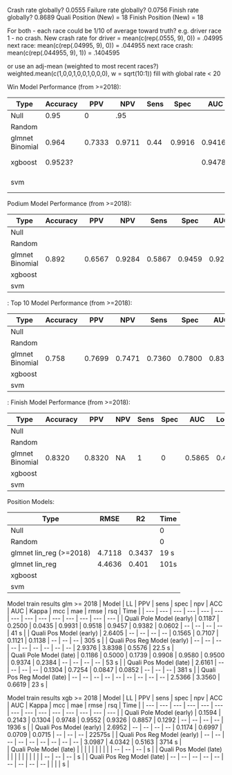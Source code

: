 Crash rate globally? 0.0555 Failure rate globally? 0.0756 Finish rate globally? 0.8689 Quali Position (New) = 18 Finish Position (New) = 18

For both - each race could be 1/10 of average toward truth? e.g. driver race 1 - no crash. New crash rate for driver = mean(c(rep(.0555, 9), 0)) = .04995 next race: mean(c(rep(.04995, 9), 0)) = .044955 next race crash: mean(c(rep(.044955, 9), 1)) = .1404595

or use an adj-mean (weighted to most recent races?) weighted.mean(c(1,0,0,1,0,0,1,0,0,0), w = sqrt(10:1)) fill with global rate \< 20

Win Model Performance (from \>=2018):

| Type            | Accuracy | PPV    | NPV    | Sens | Spec   | AUC     | LogLoss | Time    |
|-----------------|----------|--------|--------|------|--------|---------|---------|---------|
| Null            | 0.95     | 0      | .95    |      |        |         |         | 0       |
| Random          |          |        |        |      |        |         |         | 0       |
| glmnet Binomial | 0.964    | 0.7333 | 0.9711 | 0.44 | 0.9916 | 0.9416  | 0.1147  | 27 s    |
| xgboost         | 0.9523?  |        |        |      |        | 0.9478? |         | 1250 s? |
| svm             |          |        |        |      |        |         |         | \>24 h? |

Podium Model Performance (from \>=2018):

| Type            | Accuracy | PPV    | NPV    | Sens   | Spec   | AUC    | LogLoss | Time |
|-----------------|----------|--------|--------|--------|--------|--------|---------|------|
| Null            |          |        |        |        |        |        |         | 0    |
| Random          |          |        |        |        |        |        |         | 0    |
| glmnet Binomial | 0.892    | 0.6567 | 0.9284 | 0.5867 | 0.9459 | 0.9226 | 0.2399  | 44 s |
| xgboost         |          |        |        |        |        |        |         |      |
| svm             |          |        |        |        |        |        |         |      |

: Top 10 Model Performance (from \>=2018):

| Type            | Accuracy | PPV    | NPV    | Sens   | Spec   | AUC    | LogLoss | Time |
|-----------------|----------|--------|--------|--------|--------|--------|---------|------|
| Null            |          |        |        |        |        |        |         | 0    |
| Random          |          |        |        |        |        |        |         | 0    |
| glmnet Binomial | 0.758    | 0.7699 | 0.7471 | 0.7360 | 0.7800 | 0.8329 | 0.511   | 42   |
| xgboost         |          |        |        |        |        |        |         |      |
| svm             |          |        |        |        |        |        |         |      |

: Finish Model Performance (from \>=2018):

| Type            | Accuracy | PPV    | NPV | Sens | Spec | AUC    | LogLoss | Time |
|-----------------|----------|--------|-----|------|------|--------|---------|------|
| Null            |          |        |     |      |      |        |         | 0    |
| Random          |          |        |     |      |      |        |         | 0    |
| glmnet Binomial | 0.8320   | 0.8320 | NA  | 1    | 0    | 0.5865 | 0.4466  | 42 s |
| xgboost         |          |        |     |      |      |        |         |      |
| svm             |          |        |     |      |      |        |         |      |

Position Models:

| Type                     | RMSE   | R2     | Time |
|--------------------------|--------|--------|------|
| Null                     |        |        | 0    |
| Random                   |        |        | 0    |
| glmnet lin_reg (\>=2018) | 4.7118 | 0.3437 | 19 s |
| glmnet lin_reg           | 4.4636 | 0.401  | 101s |
| xgboost                  |        |        |      |
| svm                      |        |        |      |

Model train results glm >= 2018
| Model                       | LL     | PPV    | sens   | spec   | npv    | ACC    | AUC    | Kappa  | mcc    | mae    | rmse   | rsq    | Time   |
| ---                         | ---    | ---    | ---    | ---    | ---    | ---    | ---    | ---    | ---    | ---    | ---    | ---    | ---    |
| Quali Pole Model (early)    | 0.1187 | 0.2500 | 0.0435 | 0.9931 | 0.9518 | 0.9457 | 0.9382 | 0.0602 | --     | --     | --     | --     | 41   s |
| Quali Pos Model (early)     | 2.6405 | --     | --     | --     | --     | 0.1565 | 0.7107 | 0.1121 | 0.1138 | --     | --     | --     | 305  s |
| Quali Pos Reg Model (early) | --     | --     | --     | --     | --     | --     | --     | --     | --     | 2.9376 | 3.8398 | 0.5576 | 22.5 s |   
| Quali Pole Model (late)     | 0.1186 | 0.5000 | 0.1739 | 0.9908 | 0.9580 | 0.9500 | 0.9374 | 0.2384 | --     | --     | --     | --     | 53   s |
| Quali Pos Model (late)      | 2.6161 | --     | --     | --     | --     | 0.1304 | 0.7254 | 0.0847 | 0.0852 | --     | --     | --     | 381  s |
| Quali Pos Reg Model (late)  | --     | --     | --     | --     | --     | --     | --     | --     | --     | 2.5366 | 3.3560 | 0.6619 | 23   s |

Model train results xgb >= 2018
| Model                       | LL     | PPV    | sens   | spec   | npv    | ACC    | AUC    | Kappa  | mcc    | mae    | rmse   | rsq    | Time   |
| ---                         | ---    | ---    | ---    | ---    | ---    | ---    | ---    | ---    | ---    | ---    | ---    | ---    | ---    |
| Quali Pole Model (early)    | 0.1594 | 0.2143 | 0.1304 | 0.9748 | 0.9552 | 0.9326 | 0.8857 | 0.1292 | --     | --     | --     | --     | 1936 s |
| Quali Pos Model (early)     | 2.6952 | --     | --     | --     | --     | 0.1174 | 0.6997 | 0.0709 | 0.0715 | --     | --     | --     | 22575s |
| Quali Pos Reg Model (early) | --     | --     | --     | --     | --     | --     | --     | --     | --     | 3.0987 | 4.0342 | 0.5163 | 3714 s |   
| Quali Pole Model (late)     |        |        |        |        |        |        |        |        |        | --     | --     | --     |      s |
| Quali Pos Model (late)      |        |        |        |        |        |        |        |        |        | --     | --     | --     |      s |
| Quali Pos Reg Model (late)  | --     | --     | --     | --     | --     | --     | --     | --     | --     |        |        |        |      s |
